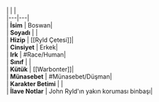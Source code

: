 |  |  |<br>|---|---|<br>| **İsim** | Boswan|<br>| **Soyadı** | |<br>| **Hizip** | [[Ryld Çetesi]]|<br>| **Cinsiyet** | Erkek|<br>| **Irk** | #Race/Human|<br>| **Sınıf** | |<br>| **Kütük** | [[Warbonter]]|<br>| **Münasebet** | #Münasebet/Düşman|<br>| **Karakter Betimi** | |<br>| **İlave Notlar** | John Ryld'ın yakın koruması binbaşı|<br>